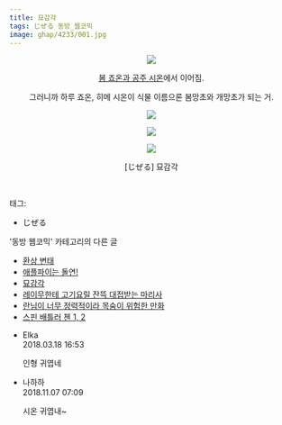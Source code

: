 ```yaml
---
title: 묘감각
tags: じぜる 동방_웹코믹
image: ghap/4233/001.jpg
---
```

<div class="article">
<p style="text-align: center; clear: none; float: none;"><img src="{{ site.nasurl }}/ghap/4233/001.jpg"/></p>
<p style="text-align: center; clear: none; float: none;"><a class="tx-link" href="http://ghaptouhou.tistory.com/4183" target="_blank">봄 죠온과 공주 시온</a>에서 이어짐.</p>
<p style="text-align: center; clear: none; float: none;">그러니까 하루 죠온, 히메 시온이 식물 이름으론 봄망초와 개망초가 되는 거.</p>
<p style="text-align: center; clear: none; float: none;"><img src="{{ site.nasurl }}/ghap/4233/002.jpg"/></p>
<p style="text-align: center; clear: none; float: none;"><img src="{{ site.nasurl }}/ghap/4233/003.jpg"/></p>
<p style="text-align: center; clear: none; float: none;"><img src="{{ site.nasurl }}/ghap/4233/004.jpg"/></p>
<p style="text-align: center; clear: none; float: none;">[じぜる] 묘감각</p>
<p><br/></p>
</div><div class="tagTrail">
<p>태그: </p>
<ul>
<li>じぜる</li>
</ul>
</div><div class="another">
<p>'동방 웹코믹' 카테고리의 다른 글</p>
<ul>
<li><a href="/2018-03-31-ghap_4237">환상 변태</a></li>
<li><a href="/2018-03-31-ghap_4236">애플파이는 돌연!</a></li>
<li><a href="/2018-03-17-ghap_4233">묘감각</a></li>
<li><a href="/2018-02-27-ghap_4207">레이무한테 고기요릴 잔뜩 대접받는 마리사</a></li>
<li><a href="/2018-02-27-ghap_4206">란님이 너무 정력적이라 목숨이 위험한 만화</a></li>
<li><a href="/2018-02-20-ghap_4200">스핀 배틀러 첸 1, 2</a></li>
</ul>
</div><div class="cb_module cb_fluid">
<div class="cb_wrt cb_profile">
<div class="comment">
<ul>
<li class="cb_thumb_off" id="comment15221245">
<div class="cb_comment_area">
<div class="cb_info_area">
<div class="cb_section">
<span class="cb_nick_name">Elka</span>
</div>
<div class="cb_section">
<span class="cb_date">2018.03.18 16:53 </span>
</div>
</div>
<div class="cb_dsc_comment">
<p class="cb_dsc">
											인형 귀엽네
										</p>
</div>
</div></li>
<li class="cb_thumb_off" id="comment15368898">
<div class="cb_comment_area">
<div class="cb_info_area">
<div class="cb_section">
<span class="cb_nick_name">나하하</span>
</div>
<div class="cb_section">
<span class="cb_date">2018.11.07 07:09 </span>
</div>
</div>
<div class="cb_dsc_comment">
<p class="cb_dsc">
											시온 귀엽내~
										</p>
</div>
</div></li>
</ul>
</div>
</div><!-- commentList close -->
</div>